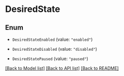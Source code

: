 # DesiredState

## Enum


* `DesiredStateEnabled` (value: `"enabled"`)

* `DesiredStateDisabled` (value: `"disabled"`)

* `DesiredStatePaused` (value: `"paused"`)


[[Back to Model list]](../README.md#documentation-for-models) [[Back to API list]](../README.md#documentation-for-api-endpoints) [[Back to README]](../README.md)


